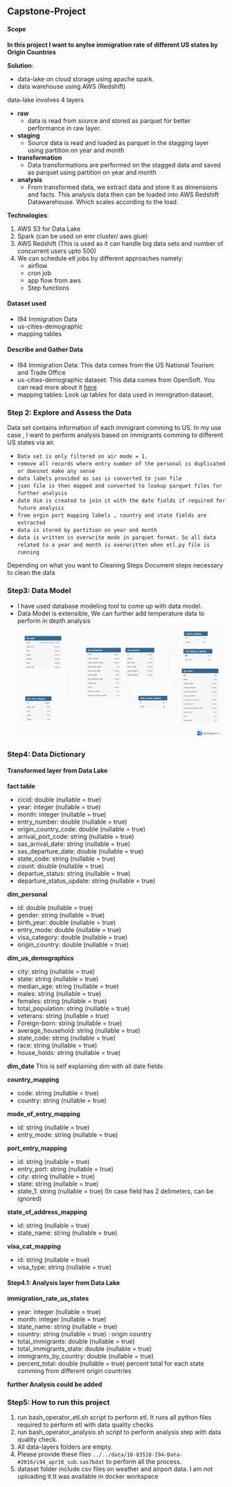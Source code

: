 ## Capstone-Project

#### Scope 

**In this project I want to anylse immigration rate of different US states by Origin Countries**

**Solution**:

- data-lake on cloud storage using apache spark.
- data warehouse using AWS (Redshift)

data-lake involves 4 layers
- **raw**
  - data is read from source and stored as parquet for better performance in raw layer.
- **staging** 
    - Source data is read and loaded as parquet in the stagging layer using partition on year and month
- **transformation**
    - Data transformations are performed on the stagged data and saved as parquet using partition on year and month
- **analysis**
    - From transformed data, we extract data and store it as dimensions and facts. This analysis data then can be loaded into AWS Redshift Datawarehouse. Which scales according to the load.


**Technologies**:
1. AWS S3 for Data Lake
2. Spark (can be used on emr cluster/ aws glue) 
3. AWS Redshift (This is used as it can handle  big data sets and number of concurrent users upto 500)
4. We can schedule etl jobs by different approaches namely:
    - airflow 
    - cron job
    - app flow from aws
    - Step functions
    
#### Dataset used
- I94 Immigration Data
- us-cities-demographic
- mapping tables


#### Describe and Gather Data 
* I94 Immigration Data: This data comes from the US National Tourism and Trade Office
* us-cities-demographic dataset: This data comes from OpenSoft. You can read more about it [here](https://public.opendatasoft.com/explore/dataset/us-cities-demographics/export/)
* mapping tables: Look up tables for data used in immigration dataset.

### Step 2: Explore and Assess the Data
Data set contains information of each immigrant comming to US. 
In my use case , I want to perform analysis based on  immigrants comming to different US states via air.

- `Data set is only filtered on air mode = 1.`
- `remove all records where entry number of the personal is duplicated or doesnot make any sense`
- `data labels provided as sas is converted to json file `
- `json file is then mapped and converted to lookup parquet files for further analysis`
- `date dim is created to join it with the date fields if required for future analysis`
- `from orgin port mapping labels , country and state fields are extracted`
- `data is stored by partition on year and month`
- `data is written in overwrite mode in parquet format. So all data related to a year and month is overwritten when etl.py file is running` 



Depending on what you want to 
Cleaning Steps
Document steps necessary to clean the data

### Step3:  Data Model 
- I have used database modeling tool to come up with data model.
- Data Model is extensible, We can further add temperature data to perform in depth analysis 
![Data Model](udacity_capstone_new.png)


### Step4: Data Dictionary 
#### Transformed layer from Data Lake
**fact table**
  - cicid: double (nullable = true)
  - year: integer (nullable = true)
  - month: integer (nullable = true)
  - entry_number: double (nullable = true)
  - origin_country_code: double (nullable = true)
  - arrival_port_code: string (nullable = true)
  - sas_arrival_date: string (nullable = true)
  - sas_departure_date: double (nullable = true)
  - state_code: string (nullable = true)
  - count: double (nullable = true)
  - departue_status: string (nullable = true)
  - departure_status_update: string (nullable = true)

**dim_personal**
  - id: double (nullable = true)
  - gender: string (nullable = true)
  - birth_year: double (nullable = true)
  - entry_mode: double (nullable = true)
  - visa_category: double (nullable = true)
  - origin_country: double (nullable = true)


**dim_us_demographics**
  - city: string (nullable = true)
  - state: string (nullable = true)
  - median_age: string (nullable = true)
  - males: string (nullable = true)
  - females: string (nullable = true)
  - total_population: string (nullable = true)
  - veterans: string (nullable = true)
  - Foreign-born: string (nullable = true)
  - average_household: string (nullable = true)
  - state_code: string (nullable = true)
  - race: string (nullable = true)
  - house_holds: string (nullable = true)


**dim_date**
This is self explaining dim with all date fields

**country_mapping**
 - code: string (nullable = true)
 - country: string (nullable = true)

**mode_of_entry_mapping**
 - id: string (nullable = true)
 - entry_mode: string (nullable = true)

**port_entry_mapping**
 - id: string (nullable = true)
 - entry_port: string (nullable = true)
 - city: string (nullable = true)
 - state: string (nullable = true)
 - state_1: string (nullable = true) (In case field has 2 delimeters, can be ignored)

**state_of_address_mapping**
 - id: string (nullable = true)
 - state_name: string (nullable = true)   

**visa_cat_mapping**
 - id: string (nullable = true)
 - visa_type: string (nullable = true)


#### Step4.1:  Analysis layer from Data Lake

**immigration_rate_us_states**
 - year: integer (nullable = true)
 - month: integer (nullable = true)
 - state_name: string (nullable = true)
 - country: string (nullable = true) : origin country
 - total_immigrants: double (nullable = true)
 - total_immigrants_state: double (nullable = true)
 - immigrants_by_country: double (nullable = true)
 - percent_total: double (nullable = true) percent total for each state comming from different origin countries


**further Analysis could be added**

### Step5:  How to run this project
1. run bash_operator_etl.sh script to perform etl. It runs all python files required to perform etl with data quality checks
2. run bash_operator_analysis.sh script to perform analysis step with data quality check.
3. All data-layers folders are empty.
4. Please provide  these files `../../data/18-83510-I94-Data-#2016/i94_apr16_sub.sas7bdat` to perform all the process.
5. dataset folder include csv files on weather and airport data. I am not uploading it.It was available in docker workspace



